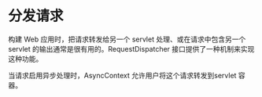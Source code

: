 分发请求
====

构建 Web 应用时，把请求转发给另一个 servlet 处理、或在请求中包含另一个 servlet 的输出通常是很有用的。RequestDispatcher 接口提供了一种机制来实现这种功能。

当请求启用异步处理时，AsyncContext 允许用户将这个请求转发到servlet 容器。

